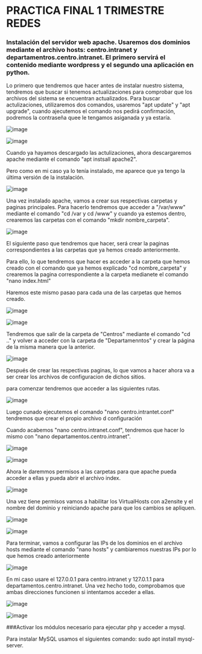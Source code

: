 # PRACTICA FINAL 1 TRIMESTRE REDES

### Instalación del servidor web apache. Usaremos dos dominios mediante el archivo hosts: centro.intranet y departamentros.centro.intranet. El primero servirá el contenido mediante wordpress y el segundo una aplicación en python.

Lo primero que tendremos que hacer antes de instalar nuestro sistema, tendremos que buscar si tenemos actualizaciones para comprobar que los archivos del sistema se encuentran actualizados. Para buscar actulizaciones, utilizaremos dos comandos, usaremos "apt update" y "apt upgrade", cuando ajecutemos el comando nos pedirá confirmación, podremos la contraseña quee le tengamos asiganada y ya estaría.

![image](https://github.com/Josex02/SREI-ASIR2/assets/91255971/d022e8cb-565b-494c-8a9c-026efaaa3043)

![image](https://github.com/Josex02/SREI-ASIR2/assets/91255971/108479b2-300c-4b93-853e-d615f2194496)

Cuando ya hayamos descargado las actulizaciones, ahora descargaremos apache mediante el comando "apt instsall apache2".

Pero como en mi caso ya lo tenía instalado, me aparece que ya tengo la última versión de la instalación.

![image](https://github.com/Josex02/SREI-ASIR2/assets/91255971/e6bcd3d5-ebc0-4077-b8b9-5b1d70e9aae1)

Una vez instalado apache, vamos a crear sus respectivas carpetas y paginas principales. Para hacerlo tendremos que acceder a "/var/www" mediante el comando "cd /var y cd /www" y cuando ya estemos dentro, crearemos las carpetas con el comando "mkdir nombre_carpeta".

![image](https://github.com/Josex02/SREI-ASIR2/assets/91255971/a1af02a0-b15c-4985-a0a9-27029e9d676d)

El siguiente paso que tendremos que hacer, será crear la paginas correspondientes a las carpetas que ya hemos creado anteriormente.

Para ello, lo que tendremos que hacer es acceder a la carpeta que hemos creado con el comando que ya hemos explicado "cd nombre_carpeta" y crearemos la pagina correspondiente a la carpeta medianete el comando "nano index.html"

Haremos este mismo pasao para cada una de las carpetas que hemos creado.

![image](https://github.com/Josex02/SREI-ASIR2/assets/91255971/eb61fe5b-d5e4-44dd-aba4-b2619c3acce6)

![image](https://github.com/Josex02/SREI-ASIR2/assets/91255971/22e7b037-ec50-4a36-8a95-d36a6a8f580c)

Tendremos que salir de la carpeta de "Centros" mediante el comando "cd .." y volver a acceder con la carpeta de "Departamenntos" y crear la página de la misma manera que la anterior.

![image](https://github.com/Josex02/SREI-ASIR2/assets/91255971/6dd9e7c7-cfe6-46c7-806e-6322e835b152)

Después de crear las respectivas paginas, lo que vamos a hacer ahora va a ser crear los archivos de configuracion de dichos sitios.

para comenzar tendremos que acceder a las siguientes rutas.

![image](https://github.com/Josex02/SREI-ASIR2/assets/91255971/2fa6e85b-ca9e-4435-8cd6-2e0849667a28)

Luego cunado ejecutemos el comando "nano centro.intrantet.conf" tendremos que crear el propio archivo d configuración

Cuando acabemos "nano centro.intranet.conf", tendremos que hacer lo mismo con "nano departamentos.centro.intranet".

![image](https://github.com/Josex02/SREI-ASIR2/assets/91255971/a3073ed3-aaa3-4813-a03e-34c6739ea976)

![image](https://github.com/Josex02/SREI-ASIR2/assets/91255971/1bfbf2e1-68d3-4f8f-93c7-f61bb1721554)

Ahora le daremmos permisos a las carpetas para que apache pueda acceder a ellas y pueda abrir el archivo index.

![image](https://github.com/Josex02/SREI-ASIR2/assets/91255971/8a0903c9-e9e1-4eb1-9558-0f0f450eebb0)

Una vez tiene permisos vamos a habilitar los VirtualHosts con a2ensite y el nombre del dominio y reiniciando apache para que los cambios se apliquen.

![image](https://github.com/Josex02/SREI-ASIR2/assets/91255971/58c17641-83c0-479f-997a-b35b2fd9f35d)

![image](https://github.com/Josex02/SREI-ASIR2/assets/91255971/476b5ba9-95a0-4294-bd55-466324960f85)


Para terminar, vamos a configurar las IPs de los  dominios en el archivo hosts mediante el comando "nano hosts" y cambiaremos nuestras IPs por lo que hemos creado anteriormente

![image](https://github.com/Josex02/SREI-ASIR2/assets/91255971/56b690e5-ec24-40a2-8a5d-0e62149604e3)

En mi caso usare el 127.0.0.1 para centro.intranet y 127.0.1.1 para departamentos.centro.intranet. Una vez hecho todo, comprobamos que ambas direcciones funcionen si intentamos acceder a ellas.

![image](https://github.com/Josex02/SREI-ASIR2/assets/91255971/07e79d92-29c7-4368-b3f7-7ab46a5174c3)

![image](https://github.com/Josex02/SREI-ASIR2/assets/91255971/6ec71a6c-ebf0-4a10-9347-5ef1b62f8cdf)


###Activar los módulos necesario para ejecutar php y acceder a mysql.

Para instalar MySQL usamos el siguientes comando: sudo apt install mysql-server.









